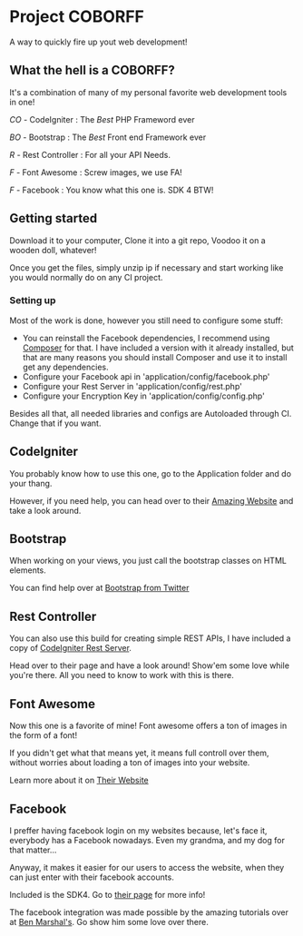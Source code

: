 # Project COBORFF
A way to quickly fire up yout web development!

## What the hell is a COBORFF?

It's a combination of many of my personal favorite web development tools in one!

*CO* - CodeIgniter : The *Best* PHP Frameword ever

*BO* - Bootstrap : The *Best* Front end Framework ever

*R* - Rest Controller : For all your API Needs.

*F* - Font Awesome : Screw images, we use FA!

*F* - Facebook : You know what this one is. SDK 4 BTW!

## Getting started

Download it to your computer, Clone it into a git repo, Voodoo it on a wooden doll, whatever!

Once you get the files, simply unzip ip if necessary and start working like you would normally do on any CI project.

### Setting up

Most of the work is done, however you still need to configure some stuff:

* You can reinstall the Facebook dependencies, I recommend using [Composer](https://getcomposer.org/doc/00-intro.md#locally) for that. I have included a version with it already installed, but that are many reasons you should install Composer and use it to install get any dependencies.
* Configure your Facebook api in 'application/config/facebook.php'
* Configure your Rest Server in 'application/config/rest.php'
* Configure your Encryption Key in 'application/config/config.php'

Besides all that, all needed libraries and configs are Autoloaded through CI. Change that if you want.

## CodeIgniter

You probably know how to use this one, go to the Application folder and do your thang.

However, if you need help, you can head over to their [Amazing Website](www.codeigniter.com/) and take a look around.

## Bootstrap

When working on your views, you just call the bootstrap classes on HTML elements.

You can find help over at [Bootstrap from Twitter](http://getbootstrap.com/)

## Rest Controller

You can also use this build for creating simple REST APIs, I have included a copy of [CodeIgniter Rest Server](https://github.com/chriskacerguis/codeigniter-restserver).

Head over to their page and have a look around! Show'em some love while you're there. All you need to know to work with this is there.

## Font Awesome

Now this one is a favorite of mine! Font awesome offers a ton of images in the form of a font!

If you didn't get what that means yet, it means full controll over them, without worries about loading a ton of images into your website.

Learn more about it on [Their Website](http://fortawesome.github.io/Font-Awesome/)

## Facebook

I preffer having facebook login on my websites because, let's face it, everybody has a Facebook nowadays. Even my grandma, and my dog for that matter...

Anyway, it makes it easier for our users to access the website, when they can just enter with their facebook accounts.

Included is the SDK4. Go to [their page](https://github.com/facebook/facebook-php-sdk-v4) for more info!

The facebook integration was made possible by the amazing tutorials over at [Ben Marshal's](http://www.benmarshall.me/). Go show him some love over there.